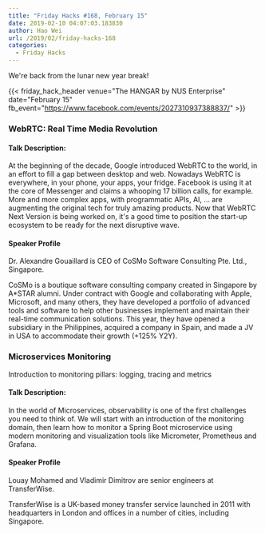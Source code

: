 ```yaml
---
title: "Friday Hacks #168, February 15"
date: 2019-02-10 04:07:03.183830
author: Hao Wei
url: /2019/02/friday-hacks-168
categories:
  - Friday Hacks
---
```


We're back from the lunar new year break!

{{< friday_hack_header
    venue="The HANGAR by NUS Enterprise"
    date="February 15"
    fb_event="https://www.facebook.com/events/2027310937388837/" >}}

### WebRTC: Real Time Media Revolution

#### Talk Description:

At the beginning of the decade, Google introduced WebRTC to the world, in an effort to fill a gap between desktop and web. Nowadays WebRTC is everywhere, in your phone, your apps, your fridge. Facebook is using it at the core of Messenger and claims a whooping 17 billion calls, for example. More and more complex apps, with programmatic APIs, AI, ... are augmenting the original tech for truly amazing products. Now that WebRTC Next Version is being worked on, it's a good time to position the start-up ecosystem to be ready for the next disruptive wave.

#### Speaker Profile

Dr. Alexandre Gouaillard is CEO of CoSMo Software Consulting Pte. Ltd., Singapore.

CoSMo is a boutique software consulting company created in Singapore by A*STAR alumni. Under contract with Google and collaborating with Apple, Microsoft, and many others, they have developed a portfolio of advanced tools and software to help other businesses implement and maintain their real-time communication solutions. This year, they have opened a subsidiary in the Philippines, acquired a company in Spain, and made a JV in USA to accommodate their growth (+125% Y2Y).


### Microservices Monitoring

Introduction to monitoring pillars: logging, tracing and metrics

#### Talk Description:

In the world of Microservices, observability is one of the first challenges you need to think of. We will start with an introduction of the monitoring domain, then learn how to monitor a Spring Boot microservice using modern monitoring and visualization tools like Micrometer, Prometheus and Grafana.

#### Speaker Profile

Louay Mohamed and Vladimir Dimitrov are senior engineers at TransferWise.

TransferWise is a UK-based money transfer service launched in 2011 with headquarters in London and offices in a number of cities, including Singapore.

